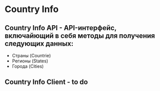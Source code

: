 # Country Info
## Country Info API - API-интерфейс, включайющий в себя методы для получения следующих данных:
- Страны (Countrie)
- Регионы (States)
- Города (Cities)

## Country Info Client - to do
